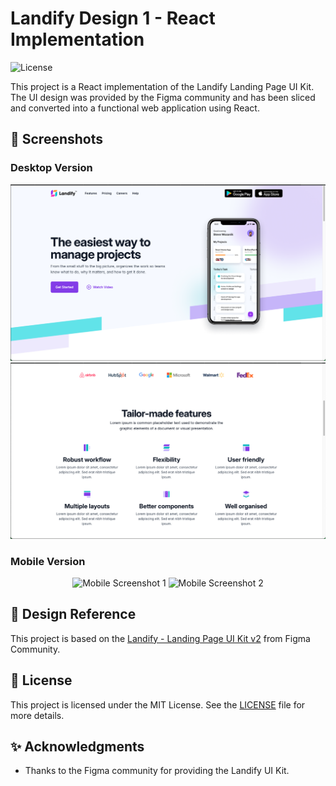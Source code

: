 # Landify Design 1 - React Implementation

![License](https://img.shields.io/badge/license-MIT-green)

This project is a React implementation of the Landify Landing Page UI Kit. The UI design was provided by the Figma community and has been sliced and converted into a functional web application using React.

## 📸 Screenshots

### Desktop Version

![Desktop Screenshot 1](./mockups/mockup1.png)
![Desktop Screenshot 2](./mockups/mockup2.png)

### Mobile Version

<p align="center">
  <img src="./mockups/mobile-1.png" alt="Mobile Screenshot 1" width="45%" />
  <img src="./mockups/mobile-2.png" alt="Mobile Screenshot 2" width="45%" />
</p>

## 🎨 Design Reference

This project is based on the [Landify - Landing Page UI Kit v2](<https://www.figma.com/design/088L8rIAnc29ArpVGDNG5y/Landify---Landing-Page-UI-Kit-v2-(Community)?node-id=1973-6598&t=KM6f0RjBK3Yq0WT8-0>) from Figma Community.

## 📄 License

This project is licensed under the MIT License. See the [LICENSE](LICENSE) file for more details.

## ✨ Acknowledgments

- Thanks to the Figma community for providing the Landify UI Kit.
